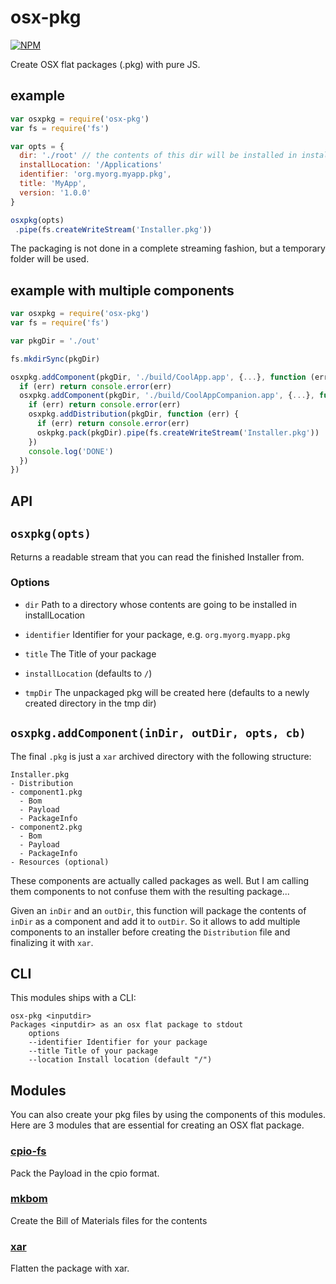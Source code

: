 # osx-pkg
[![NPM](https://nodei.co/npm/osx-pkg.png)](https://nodei.co/npm/osx-pkg/)

Create OSX flat packages (.pkg) with pure JS.

## example

```js
var osxpkg = require('osx-pkg')
var fs = require('fs')

var opts = {
  dir: './root' // the contents of this dir will be installed in installLocation
  installLocation: '/Applications'
  identifier: 'org.myorg.myapp.pkg',
  title: 'MyApp',
  version: '1.0.0'
}

osxpkg(opts)
 .pipe(fs.createWriteStream('Installer.pkg'))
```

The packaging is not done in a complete streaming fashion, but
a temporary folder will be used.

## example with multiple components

```js 
var osxpkg = require('osx-pkg')
var fs = require('fs')

var pkgDir = './out'

fs.mkdirSync(pkgDir)

osxpkg.addComponent(pkgDir, './build/CoolApp.app', {...}, function (err) {
  if (err) return console.error(err)
  osxpkg.addComponent(pkgDir, './build/CoolAppCompanion.app', {...}, function (err) {
    if (err) return console.error(err)
    osxpkg.addDistribution(pkgDir, function (err) {
      if (err) return console.error(err)
      oskpkg.pack(pkgDir).pipe(fs.createWriteStream('Installer.pkg'))
    })
    console.log('DONE')
  })
})


```

## API

## `osxpkg(opts)`

Returns a readable stream that you can read the finished Installer from.


### Options
- `dir` Path to a directory whose contents are going to be installed in installLocation
- `identifier` Identifier for your package, e.g. `org.myorg.myapp.pkg`
- `title` The Title of your package

- `installLocation` (defaults to `/`)
- `tmpDir` The unpackaged pkg will be created here (defaults to a newly created directory in the tmp dir)


## `osxpkg.addComponent(inDir, outDir, opts, cb)`

The final `.pkg` is just a `xar` archived directory with the following structure:
```
Installer.pkg
- Distribution
- component1.pkg
  - Bom
  - Payload
  - PackageInfo
- component2.pkg
  - Bom
  - Payload
  - PackageInfo
- Resources (optional)
```

These components are actually called packages as well. But I am calling them
components to not confuse them with the resulting package...

Given an `inDir` and an `outDir`, this function will package the contents of `inDir`
as a component and add it to `outDir`. So it allows to add multiple components
to an installer before creating the `Distribution` file and finalizing it with `xar`.


## CLI

This modules ships with a CLI:

```
osx-pkg <inputdir>
Packages <inputdir> as an osx flat package to stdout
	options
	--identifier Identifier for your package
	--title Title of your package
	--location Install location (default "/")
  ```

## Modules

You can also create your pkg files by using the components of this modules.
Here are 3 modules that are essential for creating an OSX flat package.

### [cpio-fs](http://npm.im/cpio-fs)

Pack the Payload in the cpio format.

### [mkbom](http://npm.im/mkbom)

Create the Bill of Materials files for the contents

### [xar](http://npm.im/xar)

Flatten the package with xar.
